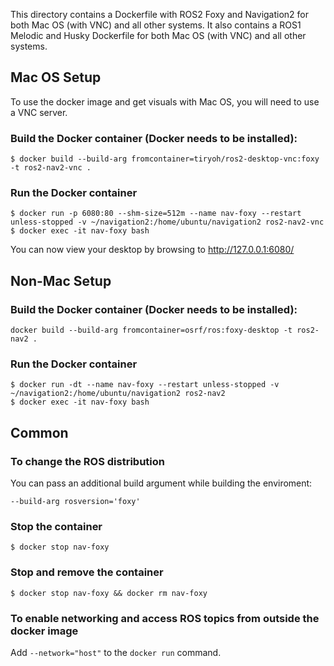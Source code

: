 This directory contains a Dockerfile with ROS2 Foxy and Navigation2 for both Mac OS (with VNC) and all other systems. It also contains a ROS1 Melodic and Husky Dockerfile for both Mac OS (with VNC) and all other systems.

## Mac OS Setup

To use the docker image and get visuals with Mac OS, you will need to use a VNC server.

### Build the Docker container (Docker needs to be installed):

```
$ docker build --build-arg fromcontainer=tiryoh/ros2-desktop-vnc:foxy -t ros2-nav2-vnc .
```

### Run the Docker container

```
$ docker run -p 6080:80 --shm-size=512m --name nav-foxy --restart unless-stopped -v ~/navigation2:/home/ubuntu/navigation2 ros2-nav2-vnc
$ docker exec -it nav-foxy bash
```

You can now view your desktop by browsing to http://127.0.0.1:6080/

## Non-Mac Setup

### Build the Docker container (Docker needs to be installed):

```
docker build --build-arg fromcontainer=osrf/ros:foxy-desktop -t ros2-nav2 .
```

### Run the Docker container

```
$ docker run -dt --name nav-foxy --restart unless-stopped -v ~/navigation2:/home/ubuntu/navigation2 ros2-nav2
$ docker exec -it nav-foxy bash
```

## Common

### To change the ROS distribution

You can pass an additional build argument while building the enviroment:

```
--build-arg rosversion='foxy'
```

### Stop the container

```
$ docker stop nav-foxy
```

### Stop and remove the container

```
$ docker stop nav-foxy && docker rm nav-foxy
```

### To enable networking and access ROS topics from outside the docker image

Add `--network="host"` to the `docker run` command.
